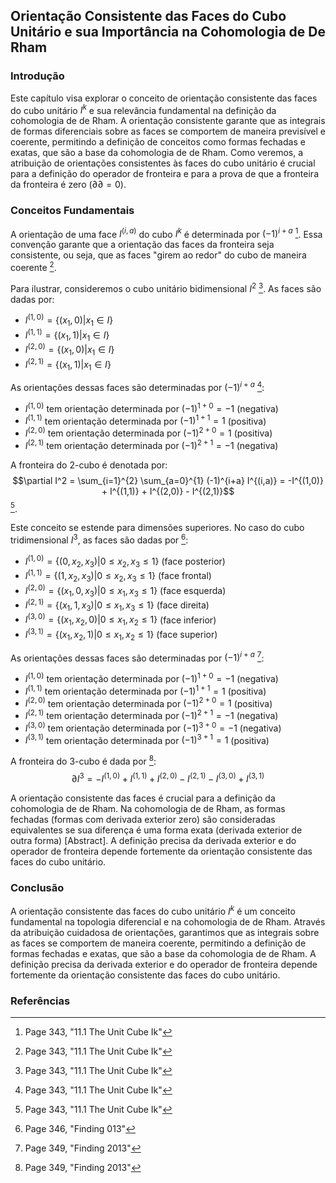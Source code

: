 ## Orientação Consistente das Faces do Cubo Unitário e sua Importância na Cohomologia de De Rham

### Introdução
Este capítulo visa explorar o conceito de orientação consistente das faces do cubo unitário $I^k$ e sua relevância fundamental na definição da cohomologia de de Rham. A orientação consistente garante que as integrais de formas diferenciais sobre as faces se comportem de maneira previsível e coerente, permitindo a definição de conceitos como formas fechadas e exatas, que são a base da cohomologia de de Rham. Como veremos, a atribuição de orientações consistentes às faces do cubo unitário é crucial para a definição do operador de fronteira e para a prova de que a fronteira da fronteira é zero ($\partial \partial = 0$).

### Conceitos Fundamentais

A orientação de uma face $I^{(i,a)}$ do cubo $I^k$ é determinada por $(-1)^{i+a}$ [^1]. Essa convenção garante que a orientação das faces da fronteira seja consistente, ou seja, que as faces "girem ao redor" do cubo de maneira coerente [^1].

Para ilustrar, consideremos o cubo unitário bidimensional $I^2$ [^1]. As faces são dadas por:
*   $I^{(1,0)} = \{(x_1, 0) | x_1 \in I\}$
*   $I^{(1,1)} = \{(x_1, 1) | x_1 \in I\}$
*   $I^{(2,0)} = \{(x_1, 0) | x_1 \in I\}$
*   $I^{(2,1)} = \{(x_1, 1) | x_1 \in I\}$

As orientações dessas faces são determinadas por $(-1)^{i+a}$ [^1]:
*   $I^{(1,0)}$ tem orientação determinada por $(-1)^{1+0} = -1$ (negativa)
*   $I^{(1,1)}$ tem orientação determinada por $(-1)^{1+1} = 1$ (positiva)
*   $I^{(2,0)}$ tem orientação determinada por $(-1)^{2+0} = 1$ (positiva)
*   $I^{(2,1)}$ tem orientação determinada por $(-1)^{2+1} = -1$ (negativa)

A fronteira do 2-cubo é denotada por:
$$\partial I^2 = \sum_{i=1}^{2} \sum_{a=0}^{1} (-1)^{i+a} I^{(i,a)} = -I^{(1,0)} + I^{(1,1)} + I^{(2,0)} - I^{(2,1)}$$ [^1].

Este conceito se estende para dimensões superiores. No caso do cubo tridimensional $I^3$, as faces são dadas por [^4]:
*   $I^{(1,0)} = \{(0, x_2, x_3) | 0 \le x_2, x_3 \le 1\}$ (face posterior)
*   $I^{(1,1)} = \{(1, x_2, x_3) | 0 \le x_2, x_3 \le 1\}$ (face frontal)
*   $I^{(2,0)} = \{(x_1, 0, x_3) | 0 \le x_1, x_3 \le 1\}$ (face esquerda)
*   $I^{(2,1)} = \{(x_1, 1, x_3) | 0 \le x_1, x_3 \le 1\}$ (face direita)
*   $I^{(3,0)} = \{(x_1, x_2, 0) | 0 \le x_1, x_2 \le 1\}$ (face inferior)
*   $I^{(3,1)} = \{(x_1, x_2, 1) | 0 \le x_1, x_2 \le 1\}$ (face superior)

As orientações dessas faces são determinadas por $(-1)^{i+a}$ [^7]:
*   $I^{(1,0)}$ tem orientação determinada por $(-1)^{1+0} = -1$ (negativa)
*   $I^{(1,1)}$ tem orientação determinada por $(-1)^{1+1} = 1$ (positiva)
*   $I^{(2,0)}$ tem orientação determinada por $(-1)^{2+0} = 1$ (positiva)
*   $I^{(2,1)}$ tem orientação determinada por $(-1)^{2+1} = -1$ (negativa)
*   $I^{(3,0)}$ tem orientação determinada por $(-1)^{3+0} = -1$ (negativa)
*   $I^{(3,1)}$ tem orientação determinada por $(-1)^{3+1} = 1$ (positiva)

A fronteira do 3-cubo é dada por [^7]:
$$\partial I^3 = -I^{(1,0)} + I^{(1,1)} + I^{(2,0)} - I^{(2,1)} - I^{(3,0)} + I^{(3,1)}$$

A orientação consistente das faces é crucial para a definição da cohomologia de de Rham. Na cohomologia de de Rham, as formas fechadas (formas com derivada exterior zero) são consideradas equivalentes se sua diferença é uma forma exata (derivada exterior de outra forma) [Abstract]. A definição precisa da derivada exterior e do operador de fronteira depende fortemente da orientação consistente das faces do cubo unitário.

### Conclusão

A orientação consistente das faces do cubo unitário $I^k$ é um conceito fundamental na topologia diferencial e na cohomologia de de Rham. Através da atribuição cuidadosa de orientações, garantimos que as integrais sobre as faces se comportem de maneira coerente, permitindo a definição de formas fechadas e exatas, que são a base da cohomologia de de Rham. A definição precisa da derivada exterior e do operador de fronteira depende fortemente da orientação consistente das faces do cubo unitário.

### Referências
[^1]: Page 343, "11.1 The Unit Cube Ik"
[^4]: Page 346, "Finding 013"
[^7]: Page 349, "Finding 2013"
<!-- END -->